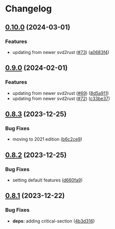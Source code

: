 # Changelog

## [0.10.0](https://github.com/xmc-rs/xmc4400/compare/v0.9.0...v0.10.0) (2024-03-01)


### Features

* updating from newer svd2rust ([#73](https://github.com/xmc-rs/xmc4400/issues/73)) ([a0683f4](https://github.com/xmc-rs/xmc4400/commit/a0683f4f70db0c375d6dd77c389757d258c1b8d5))

## [0.9.0](https://github.com/xmc-rs/xmc4400/compare/v0.8.3...v0.9.0) (2024-02-01)


### Features

* updating from newer svd2rust ([#69](https://github.com/xmc-rs/xmc4400/issues/69)) ([8d5a911](https://github.com/xmc-rs/xmc4400/commit/8d5a911d655dd5a409b72b5d087c03578b43853f))
* updating from newer svd2rust ([#72](https://github.com/xmc-rs/xmc4400/issues/72)) ([c33be37](https://github.com/xmc-rs/xmc4400/commit/c33be3736966cd0b8e0d3e444aa193ddab7ec991))

## [0.8.3](https://github.com/xmc-rs/xmc4400/compare/v0.8.2...v0.8.3) (2023-12-25)


### Bug Fixes

* moving to 2021 edition ([b6c2ce9](https://github.com/xmc-rs/xmc4400/commit/b6c2ce9c9ea0023a5933ecb17174394e845ab3bc))

## [0.8.2](https://github.com/xmc-rs/xmc4400/compare/v0.8.1...v0.8.2) (2023-12-25)


### Bug Fixes

* setting default features ([d660fa9](https://github.com/xmc-rs/xmc4400/commit/d660fa98355c25a4508eb781c8af8c881b0d0f3f))

## [0.8.1](https://github.com/xmc-rs/xmc4400/compare/v0.8.0...v0.8.1) (2023-12-22)


### Bug Fixes

* **deps:** adding critical-section ([4b3d316](https://github.com/xmc-rs/xmc4400/commit/4b3d316f9d0140fafb3077e6725a3bceb7ec9f81))
